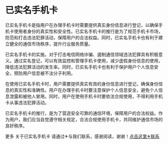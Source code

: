 # 已实名手机卡

已实名手机卡是指用户在办理手机卡时需要提供真实身份信息进行登记，以确保手机卡使用者身份的真实性和安全性。已实名手机卡的推行是为了规范手机卡市场，防范和打击违法犯罪活动，保障用户的合法权益。同时，已实名手机卡也有利于建立健全的通信市场秩序，提升行业服务质量。

已实名手机卡的实施，对于打击电信网络诈骗、遏制通信领域违法犯罪具有积极意义。通过实名登记，可以有效监控和管理手机卡使用，减少虚假身份信息的使用，降低违法犯罪活动的发生率。同时，已实名手机卡也有利于保护用户个人信息安全，预防用户信息被不法分子利用。

在使用已实名手机卡时，用户需要提供真实有效的身份信息进行登记，确保身份信息的真实性和准确性。用户在办理手机卡时要注意保护个人信息安全，避免个人信息泄露和被他人冒用。同时，用户在使用手机卡时要依法合规使用，不得利用手机卡从事违法犯罪活动。

已实名手机卡的推行，是为了营造安全可靠的通信环境，保障用户的合法权益。作为用户，我们应当自觉遵守相关规定，合法合规使用手机卡，共同维护通信市场的良好秩序。

更多 关于已实名手机卡 请通过✈与我们联系，感谢阅读，谢谢！[点击这里✈联系](https://t.me/LM999bot)